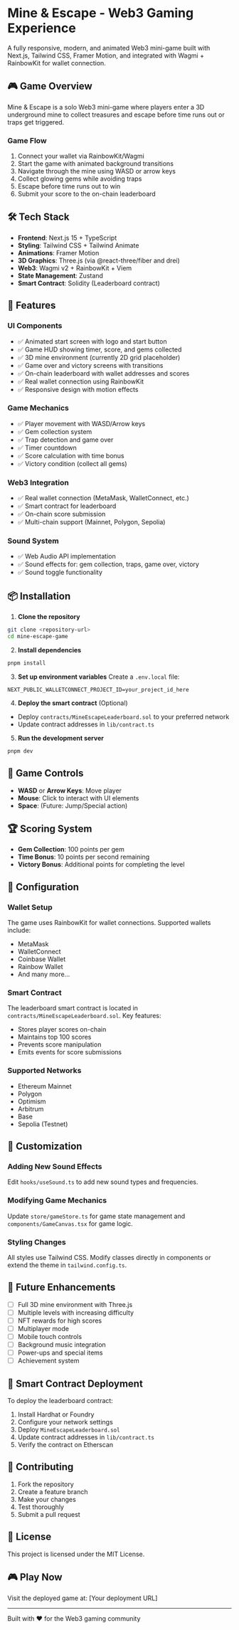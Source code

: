 # Mine & Escape - Web3 Gaming Experience

A fully responsive, modern, and animated Web3 mini-game built with Next.js, Tailwind CSS, Framer Motion, and integrated with Wagmi + RainbowKit for wallet connection.

## 🎮 Game Overview

Mine & Escape is a solo Web3 mini-game where players enter a 3D underground mine to collect treasures and escape before time runs out or traps get triggered.

### Game Flow
1. Connect your wallet via RainbowKit/Wagmi
2. Start the game with animated background transitions
3. Navigate through the mine using WASD or arrow keys
4. Collect glowing gems while avoiding traps
5. Escape before time runs out to win
6. Submit your score to the on-chain leaderboard

## 🛠 Tech Stack

- **Frontend**: Next.js 15 + TypeScript
- **Styling**: Tailwind CSS + Tailwind Animate
- **Animations**: Framer Motion
- **3D Graphics**: Three.js (via @react-three/fiber and drei)
- **Web3**: Wagmi v2 + RainbowKit + Viem
- **State Management**: Zustand
- **Smart Contract**: Solidity (Leaderboard contract)

## 🚀 Features

### UI Components
- ✅ Animated start screen with logo and start button
- ✅ Game HUD showing timer, score, and gems collected
- ✅ 3D mine environment (currently 2D grid placeholder)
- ✅ Game over and victory screens with transitions
- ✅ On-chain leaderboard with wallet addresses and scores
- ✅ Real wallet connection using RainbowKit
- ✅ Responsive design with motion effects

### Game Mechanics
- ✅ Player movement with WASD/Arrow keys
- ✅ Gem collection system
- ✅ Trap detection and game over
- ✅ Timer countdown
- ✅ Score calculation with time bonus
- ✅ Victory condition (collect all gems)

### Web3 Integration
- ✅ Real wallet connection (MetaMask, WalletConnect, etc.)
- ✅ Smart contract for leaderboard
- ✅ On-chain score submission
- ✅ Multi-chain support (Mainnet, Polygon, Sepolia)

### Sound System
- ✅ Web Audio API implementation
- ✅ Sound effects for: gem collection, traps, game over, victory
- ✅ Sound toggle functionality

## 📦 Installation

1. **Clone the repository**
```bash
git clone <repository-url>
cd mine-escape-game
```

2. **Install dependencies**
```bash
pnpm install
```

3. **Set up environment variables**
Create a `.env.local` file:
```env
NEXT_PUBLIC_WALLETCONNECT_PROJECT_ID=your_project_id_here
```

4. **Deploy the smart contract** (Optional)
- Deploy `contracts/MineEscapeLeaderboard.sol` to your preferred network
- Update contract addresses in `lib/contract.ts`

5. **Run the development server**
```bash
pnpm dev
```

## 🎯 Game Controls

- **WASD** or **Arrow Keys**: Move player
- **Mouse**: Click to interact with UI elements
- **Space**: (Future: Jump/Special action)

## 🏆 Scoring System

- **Gem Collection**: 100 points per gem
- **Time Bonus**: 10 points per second remaining
- **Victory Bonus**: Additional points for completing the level

## 🔧 Configuration

### Wallet Setup
The game uses RainbowKit for wallet connections. Supported wallets include:
- MetaMask
- WalletConnect
- Coinbase Wallet
- Rainbow Wallet
- And many more...

### Smart Contract
The leaderboard smart contract is located in `contracts/MineEscapeLeaderboard.sol`. Key features:
- Stores player scores on-chain
- Maintains top 100 scores
- Prevents score manipulation
- Emits events for score submissions

### Supported Networks
- Ethereum Mainnet
- Polygon
- Optimism
- Arbitrum
- Base
- Sepolia (Testnet)

## 🎨 Customization

### Adding New Sound Effects
Edit `hooks/useSound.ts` to add new sound types and frequencies.

### Modifying Game Mechanics
Update `store/gameStore.ts` for game state management and `components/GameCanvas.tsx` for game logic.

### Styling Changes
All styles use Tailwind CSS. Modify classes directly in components or extend the theme in `tailwind.config.ts`.

## 🚧 Future Enhancements

- [ ] Full 3D mine environment with Three.js
- [ ] Multiple levels with increasing difficulty
- [ ] NFT rewards for high scores
- [ ] Multiplayer mode
- [ ] Mobile touch controls
- [ ] Background music integration
- [ ] Power-ups and special items
- [ ] Achievement system

## 📝 Smart Contract Deployment

To deploy the leaderboard contract:

1. Install Hardhat or Foundry
2. Configure your network settings
3. Deploy `MineEscapeLeaderboard.sol`
4. Update contract addresses in `lib/contract.ts`
5. Verify the contract on Etherscan

## 🤝 Contributing

1. Fork the repository
2. Create a feature branch
3. Make your changes
4. Test thoroughly
5. Submit a pull request

## 📄 License

This project is licensed under the MIT License.

## 🎮 Play Now

Visit the deployed game at: [Your deployment URL]

---

Built with ❤️ for the Web3 gaming community